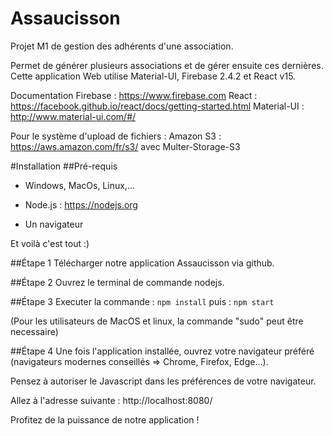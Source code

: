 # Assaucisson
Projet M1 de gestion des adhérents d'une association.

Permet de générer plusieurs associations et de gérer ensuite ces dernières. Cette application Web utilise Material-UI, Firebase 2.4.2 et React v15.

Documentation Firebase : https://www.firebase.com
React : https://facebook.github.io/react/docs/getting-started.html
Material-UI : http://www.material-ui.com/#/

Pour le système d'upload de fichiers :
Amazon S3 : https://aws.amazon.com/fr/s3/ avec Multer-Storage-S3

#Installation
##Pré-requis
- Windows, MacOs, Linux,...

- Node.js : https://nodejs.org

- Un navigateur

Et voilà c'est tout :)

##Étape 1
Télécharger notre application Assaucisson via github.

##Étape 2
Ouvrez le terminal de commande nodejs.

##Étape 3
Executer la commande : `npm install`
puis : `npm start`

(Pour les utilisateurs de MacOS et linux, la commande "sudo" peut être necessaire)


##Étape 4
Une fois l'application installée, ouvrez votre navigateur préféré (navigateurs modernes conseillés => Chrome, Firefox, Edge...).

Pensez à autoriser le Javascript dans les préférences de votre navigateur.

Allez à l'adresse suivante : http://localhost:8080/


Profitez de la puissance de notre application !
